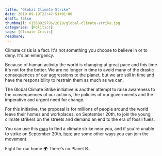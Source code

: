 ```yaml
---
title: "Global Climate Strike"
date: 2019-09-19T22:47:51+01:00
draft: false
thumbnail: v1568929796/2019/global-climate-strike.jpg
categories: [Politics]
tags: [Climate Crisis]
readmore: 
---
```


Climate crisis is a fact. It's not something you choose to believe in or to deny. It's an emergency.

Because of human activity the world is changing at great pace and this time it's not for the better. We are no longer in time to avoid many of the drastic consequences of our aggressions to the planet, but we are still in time and have the responsibility to restrain them as much as we can.

The Global Climate Strike initiative is another attempt to raise awareness to the consequences of our actions, the policies of our governments and the imperative and urgent need for change.

For this initiative, the proposal is for millions of people around the world leave their homes and workplaces, on September 20th, to join the young climate strikers on the streets and demand an end to the era of fossil fuels.

You can use this [map](https://globalclimatestrike.net/#map) to find a climate strike near you, and if you're unable to strike on September 20th, [here](https://globalclimatestrike.net/organise/) are some other ways you can join the movement.

Fight for our home :earth_africa: There's no Planet B... 
